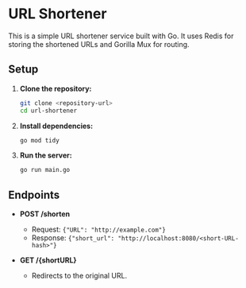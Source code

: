 # URL Shortener

This is a simple URL shortener service built with Go. It uses Redis for storing the shortened URLs and Gorilla Mux for routing.


## Setup

1. **Clone the repository:**
    ```sh
    git clone <repository-url>
    cd url-shortener
    ```

2. **Install dependencies:**
    ```sh
    go mod tidy
    ```

3. **Run the server:**
    ```sh
    go run main.go
    ```

## Endpoints

- **POST /shorten**
    - Request: `{"URL": "http://example.com"}`
    - Response: `{"short_url": "http://localhost:8080/<short-URL-hash>"}`

- **GET /{shortURL}**
    - Redirects to the original URL.
